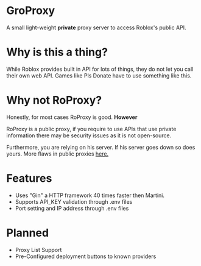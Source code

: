 # GroProxy

A small light-weight **private** proxy server to access Roblox's public API.

# Why is this a thing?

While Roblox provides built in API for lots of things, they do not let you call their own web API. Games like Pls Donate have to use something like this.

# Why not RoProxy?

Honestly, for most cases RoProxy is good. **However**

RoProxy is a public proxy,  if you require to use APIs that use private information there may be security issues as it is not open-source. 

Furthermore, you are relying on his server. If his server goes down so does yours. More flaws in public proxies [here.](https://devforum.roblox.com/t/psa-stop-using-roblox-proxies-roproxy-rprxyxyz-rprxy/1573256)


# Features

- Uses "Gin" a HTTP framework 40 times faster then Martini.
- Supports API_KEY validation through .env files
- Port setting and IP address through .env files
# Planned

- Proxy List Support
- Pre-Configured deployment buttons to known providers